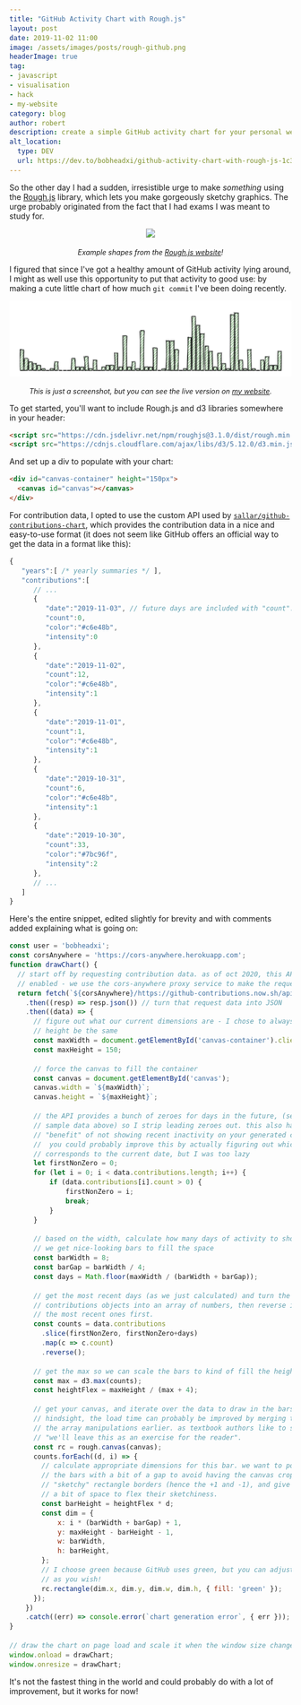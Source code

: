 ```yaml
---
title: "GitHub Activity Chart with Rough.js"
layout: post
date: 2019-11-02 11:00
image: /assets/images/posts/rough-github.png
headerImage: true
tag:
- javascript
- visualisation
- hack
- my-website
category: blog
author: robert
description: create a simple GitHub activity chart for your personal website!
alt_location:
  type: DEV
  url: https://dev.to/bobheadxi/github-activity-chart-with-rough-js-1c3d
---
```


So the other day I had a sudden, irresistible urge to make *something* using the
[Rough.js](https://roughjs.com/) library, which lets you make gorgeously sketchy
graphics. The urge probably originated from the fact that I had exams I was meant
to study for.

<p align="center">
  <img src="https://roughjs.com/images/m14.png">
</p>

<p align="center">
  <i style="font-size:90%;">Example shapes from the
  <a href="https://roughjs.com/" target="_blank">Rough.js website</a>!</i>
</p>

I figured that since I've got a healthy amount of GitHub activity lying around,
I might as well use this opportunity to put that activity to good use: by making
a cute little chart of how much `git commit` I've been doing recently.

<p align="center">
  <img src="/assets/images/posts/rough-github.png">
</p>

<p align="center">
  <i style="font-size:90%;">This is just a screenshot, but you can see the live
  version on <a href="/open-source" target="_blank">my website</a>.</i>
</p>

To get started, you'll want to include Rough.js and d3 libraries somewhere in
your header:

```html
<script src="https://cdn.jsdelivr.net/npm/roughjs@3.1.0/dist/rough.min.js"></script>
<script src="https://cdnjs.cloudflare.com/ajax/libs/d3/5.12.0/d3.min.js"></script>
```

And set up a div to populate with your chart:

```html
<div id="canvas-container" height="150px">
  <canvas id="canvas"></canvas>
</div>
```

For contribution data, I opted to use the custom API used by
[`sallar/github-contributions-chart`](https://github.com/sallar/github-contributions-chart),
which provides the contribution data in a nice and easy-to-use format (it does
not seem like GitHub offers an official way to get the data in a format like
this):

```js
{
   "years":[ /* yearly summaries */ ],
   "contributions":[
      // ...
      {
         "date":"2019-11-03", // future days are included with "count": 0
         "count":0,
         "color":"#c6e48b",
         "intensity":0
      },
      {
         "date":"2019-11-02",
         "count":12,
         "color":"#c6e48b",
         "intensity":1
      },
      {
         "date":"2019-11-01",
         "count":1,
         "color":"#c6e48b",
         "intensity":1
      },
      {
         "date":"2019-10-31",
         "count":6,
         "color":"#c6e48b",
         "intensity":1
      },
      {
         "date":"2019-10-30",
         "count":33,
         "color":"#7bc96f",
         "intensity":2
      },
      // ...
   ]
}
```

Here's the entire snippet, edited slightly for brevity and with comments
added explaining what is going on:

```js
const user = 'bobheadxi';
const corsAnywhere = 'https://cors-anywhere.herokuapp.com';
function drawChart() {
  // start off by requesting contribution data. as of oct 2020, this API now requires CORS
  // enabled - we use the cors-anywhere proxy service to make the request instead.
  return fetch(`${corsAnywhere}/https://github-contributions.now.sh/api/v1/${user}`)
    .then((resp) => resp.json()) // turn that request data into JSON
    .then((data) => {
      // figure out what our current dimensions are - I chose to always let the
      // height be the same
      const maxWidth = document.getElementById('canvas-container').clientWidth;
      const maxHeight = 150;

      // force the canvas to fill the container
      const canvas = document.getElementById('canvas');
      canvas.width = `${maxWidth}`;
      canvas.height = `${maxHeight}`;

      // the API provides a bunch of zeroes for days in the future, (see the
      // sample data above) so I strip leading zeroes out. this also has the
      // "benefit" of not showing recent inactivity on your generated chart ;
      //  you could probably improve this by actually figuring out which entry
      // corresponds to the current date, but I was too lazy
      let firstNonZero = 0;
      for (let i = 0; i < data.contributions.length; i++) {
          if (data.contributions[i].count > 0) {
              firstNonZero = i;
              break;
          }
      }

      // based on the width, calculate how many days of activity to show so that
      // we get nice-looking bars to fill the space
      const barWidth = 8;
      const barGap = barWidth / 4;
      const days = Math.floor(maxWidth / (barWidth + barGap));

      // get the most recent days (as we just calculated) and turn the array of
      // contributions objects into an array of numbers, then reverse it to get
      // the most recent ones first.
      const counts = data.contributions
        .slice(firstNonZero, firstNonZero+days)
        .map(c => c.count)
        .reverse();

      // get the max so we can scale the bars to kind of fill the height
      const max = d3.max(counts);
      const heightFlex = maxHeight / (max + 4);

      // get your canvas, and iterate over the data to draw in the bars. in
      // hindsight, the load time can probably be improved by merging this with
      // the array manipulations earlier. as textbook authors like to say,
      // "we'll leave this as an exercise for the reader".
      const rc = rough.canvas(canvas);
      counts.forEach((d, i) => {
        // calculate appropriate dimensions for this bar. we want to position
        // the bars with a bit of a gap to avoid having the canvas crop out the
        // "sketchy" rectangle borders (hence the +1 and -1), and give each bar
        // a bit of space to flex their sketchiness.
        const barHeight = heightFlex * d;
        const dim = {
            x: i * (barWidth + barGap) + 1,
            y: maxHeight - barHeight - 1,
            w: barWidth,
            h: barHeight,
        };
        // I choose green because GitHub uses green, but you can adjust this
        // as you wish!
        rc.rectangle(dim.x, dim.y, dim.w, dim.h, { fill: 'green' });
      });
    })
    .catch((err) => console.error(`chart generation error`, { err }));
}

// draw the chart on page load and scale it when the window size changes!
window.onload = drawChart;
window.onresize = drawChart;
```

It's not the fastest thing in the world and could probably do with a lot of
improvement, but it works for now!
